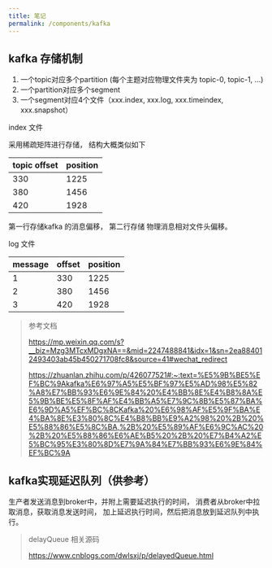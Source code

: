 ```yaml
---
title: 笔记
permalink: /components/kafka
---
```


## kafka 存储机制

1. 一个topic对应多个partition (每个主题对应物理文件夹为  topic-0, topic-1, ...)
2. 一个partition对应多个segment
3. 一个segment对应4个文件（xxx.index, xxx.log, xxx.timeindex, xxx.snapshot）


index 文件

采用稀疏矩阵进行存储， 结构大概类似如下

|topic offset|position|
|---|---|
|330|1225|
|380|1456|
|420|1928|


第一行存储kafka 的消息偏移， 第二行存储 物理消息相对文件头偏移。


log 文件

|message|offset|position|
|---|---|---|
|1|330|1225|
|2|380|1456|
|3|420|1928|






> 参考文档
> 
> https://mp.weixin.qq.com/s?__biz=Mzg3MTcxMDgxNA==&mid=2247488841&idx=1&sn=2ea884012493403ab45b450271708fc8&source=41#wechat_redirect
> 
> https://zhuanlan.zhihu.com/p/426077521#:~:text=%E5%9B%BE5%EF%BC%9Akafka%E6%97%A5%E5%BF%97%E5%AD%98%E5%82%A8%E7%BB%93%E6%9E%84%20%E4%BB%8E%E4%B8%8A%E5%9B%BE%E5%8F%AF%E4%BB%A5%E7%9C%8B%E5%87%BA%E6%9D%A5%EF%BC%8CKafka%20%E6%98%AF%E5%9F%BA%E4%BA%8E%E3%80%8C%E4%B8%BB%E9%A2%98%20%2B%20%E5%88%86%E5%8C%BA,%2B%20%E5%89%AF%E6%9C%AC%20%2B%20%E5%88%86%E6%AE%B5%20%2B%20%E7%B4%A2%E5%BC%95%E3%80%8D%E7%9A%84%E7%BB%93%E6%9E%84%EF%BC%9A



## kafka实现延迟队列（供参考）

生产者发送消息到broker中，并附上需要延迟执行的时间， 消费者从broker中拉取消息，获取消息发送时间， 加上延迟执行时间，然后把消息放到延迟队列中执行。

> delayQueue 相关源码
> 
> https://www.cnblogs.com/dwlsxj/p/delayedQueue.html